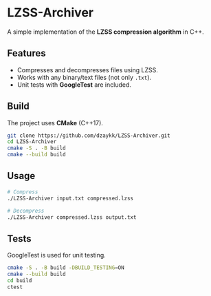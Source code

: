 # LZSS-Archiver

A simple implementation of the **LZSS compression algorithm** in C++.

## Features
- Compresses and decompresses files using LZSS.
- Works with any binary/text files (not only `.txt`).
- Unit tests with **GoogleTest** are included.

## Build

The project uses **CMake** (C++17).

```bash
git clone https://github.com/dzaykk/LZSS-Archiver.git
cd LZSS-Archiver
cmake -S . -B build
cmake --build build
```

## Usage
```bash
# Compress
./LZSS-Archiver input.txt compressed.lzss

# Decompress
./LZSS-Archiver compressed.lzss output.txt
```

## Tests
GoogleTest is used for unit testing.
```bash
cmake -S . -B build -DBUILD_TESTING=ON
cmake --build build
cd build
ctest
```

